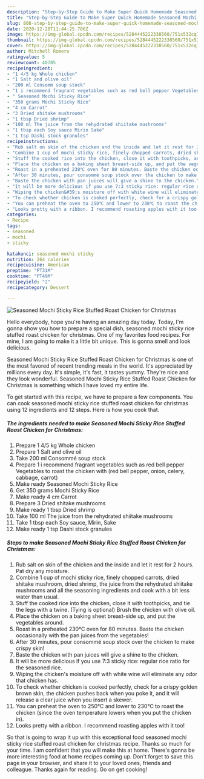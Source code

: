 ```yaml
---
description: "Step-by-Step Guide to Make Super Quick Homemade Seasoned Mochi Sticky Rice Stuffed Roast Chicken for Christmas"
title: "Step-by-Step Guide to Make Super Quick Homemade Seasoned Mochi Sticky Rice Stuffed Roast Chicken for Christmas"
slug: 808-step-by-step-guide-to-make-super-quick-homemade-seasoned-mochi-sticky-rice-stuffed-roast-chicken-for-christmas
date: 2020-12-28T11:44:25.786Z
image: https://img-global.cpcdn.com/recipes/5284445222338560/751x532cq70/seasoned-mochi-sticky-rice-stuffed-roast-chicken-for-christmas-recipe-main-photo.jpg
thumbnail: https://img-global.cpcdn.com/recipes/5284445222338560/751x532cq70/seasoned-mochi-sticky-rice-stuffed-roast-chicken-for-christmas-recipe-main-photo.jpg
cover: https://img-global.cpcdn.com/recipes/5284445222338560/751x532cq70/seasoned-mochi-sticky-rice-stuffed-roast-chicken-for-christmas-recipe-main-photo.jpg
author: Mitchell Romero
ratingvalue: 5
reviewcount: 40785
recipeingredient:
- "1 4/5 kg Whole chicken"
- "1 Salt and olive oil"
- "200 ml Consomm soup stock"
- "1 i recommend fragrant vegetables such as red bell pepper Vegetables to roast the chicken with red bell pepper onion celery cabbage carrot"
- " Seasoned Mochi Sticky Rice"
- "350 grams Mochi Sticky Rice"
- "4 cm Carrot"
- "3 Dried shitake mushrooms"
- "1 tbsp Dried shrimp"
- "100 ml The juice from the rehydrated shiitake mushrooms"
- "1 tbsp each Soy sauce Mirin Sake"
- "1 tsp Dashi stock granules"
recipeinstructions:
- "Rub salt on skin of the chicken and the inside and let it rest for 2 hours. Pat dry any moisture."
- "Combine 1 cup of mochi sticky rice, finely chopped carrots, dried shitake mushroom, dried shrimp, the juice from the rehydrated shiitake mushrooms and all the seasoning ingredients and cook with a bit less water than usual."
- "Stuff the cooked rice into the chicken, close it with toothpicks, and tie the legs with a twine. (Tying is optional) Brush the chicken with olive oil."
- "Place the chicken on a baking sheet breast-side up, and put the vegetables around."
- "Roast in a preheated 230℃ oven for 80 minutes. Baste the chicken occasionally with the pan juices from the vegetables!"
- "After 30 minutes, pour consommé soup stock over the chicken to make crispy skin!"
- "Baste the chicken with pan juices will give a shine to the chicken."
- "It will be more delicious if you use 7:3 sticky rice: regular rice ratio for the seasoned rice."
- "Wiping the chicken&#39;s moisture off with white wine will eliminate any odor that chicken has."
- "To check whether chicken is cooked perfectly, check for a crispy golden brown skin, the chicken pushes back when you poke it, and it will release a clear juice when you insert a skewer."
- "You can preheat the oven to 250℃ and lower to 230℃ to roast the chicken (since the oven temperature lowers when you put the chicken in)."
- "Looks pretty with a ribbon. I recommend roasting apples with it too!"
categories:
- Recipe
tags:
- seasoned
- mochi
- sticky

katakunci: seasoned mochi sticky 
nutrition: 264 calories
recipecuisine: American
preptime: "PT31M"
cooktime: "PT49M"
recipeyield: "2"
recipecategory: Dessert

---
```



![Seasoned Mochi Sticky Rice Stuffed Roast Chicken for Christmas](https://img-global.cpcdn.com/recipes/5284445222338560/751x532cq70/seasoned-mochi-sticky-rice-stuffed-roast-chicken-for-christmas-recipe-main-photo.jpg)

Hello everybody, hope you're having an amazing day today. Today, I'm gonna show you how to prepare a special dish, seasoned mochi sticky rice stuffed roast chicken for christmas. One of my favorites food recipes. For mine, I am going to make it a little bit unique. This is gonna smell and look delicious.



Seasoned Mochi Sticky Rice Stuffed Roast Chicken for Christmas is one of the most favored of recent trending meals in the world. It's appreciated by millions every day. It's simple, it's fast, it tastes yummy. They're nice and they look wonderful. Seasoned Mochi Sticky Rice Stuffed Roast Chicken for Christmas is something which I have loved my entire life.


To get started with this recipe, we have to prepare a few components. You can cook seasoned mochi sticky rice stuffed roast chicken for christmas using 12 ingredients and 12 steps. Here is how you cook that.

<!--inarticleads1-->

##### The ingredients needed to make Seasoned Mochi Sticky Rice Stuffed Roast Chicken for Christmas:

1. Prepare 1 4/5 kg Whole chicken
1. Prepare 1 Salt and olive oil
1. Take 200 ml Consommé soup stock
1. Prepare 1 i recommend fragrant vegetables such as red bell pepper Vegetables to roast the chicken with (red bell pepper, onion, celery, cabbage, carrot)
1. Make ready  Seasoned Mochi Sticky Rice
1. Get 350 grams Mochi Sticky Rice
1. Make ready 4 cm Carrot
1. Prepare 3 Dried shitake mushrooms
1. Make ready 1 tbsp Dried shrimp
1. Take 100 ml The juice from the rehydrated shiitake mushrooms
1. Take 1 tbsp each Soy sauce, Mirin, Sake
1. Make ready 1 tsp Dashi stock granules




<!--inarticleads2-->

##### Steps to make Seasoned Mochi Sticky Rice Stuffed Roast Chicken for Christmas:

1. Rub salt on skin of the chicken and the inside and let it rest for 2 hours. Pat dry any moisture.
1. Combine 1 cup of mochi sticky rice, finely chopped carrots, dried shitake mushroom, dried shrimp, the juice from the rehydrated shiitake mushrooms and all the seasoning ingredients and cook with a bit less water than usual.
1. Stuff the cooked rice into the chicken, close it with toothpicks, and tie the legs with a twine. (Tying is optional) Brush the chicken with olive oil.
1. Place the chicken on a baking sheet breast-side up, and put the vegetables around.
1. Roast in a preheated 230℃ oven for 80 minutes. Baste the chicken occasionally with the pan juices from the vegetables!
1. After 30 minutes, pour consommé soup stock over the chicken to make crispy skin!
1. Baste the chicken with pan juices will give a shine to the chicken.
1. It will be more delicious if you use 7:3 sticky rice: regular rice ratio for the seasoned rice.
1. Wiping the chicken&#39;s moisture off with white wine will eliminate any odor that chicken has.
1. To check whether chicken is cooked perfectly, check for a crispy golden brown skin, the chicken pushes back when you poke it, and it will release a clear juice when you insert a skewer.
1. You can preheat the oven to 250℃ and lower to 230℃ to roast the chicken (since the oven temperature lowers when you put the chicken in).
1. Looks pretty with a ribbon. I recommend roasting apples with it too!




So that is going to wrap it up with this exceptional food seasoned mochi sticky rice stuffed roast chicken for christmas recipe. Thanks so much for your time. I am confident that you will make this at home. There's gonna be more interesting food at home recipes coming up. Don't forget to save this page in your browser, and share it to your loved ones, friends and colleague. Thanks again for reading. Go on get cooking!
